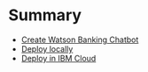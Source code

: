 # Summary

- [Create Watson Banking Chatbot](README.md)
- [Deploy locally](./doc/source/local.md)
- [Deploy in IBM Cloud](./doc/source/cf.md)